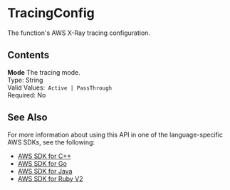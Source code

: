 # TracingConfig<a name="API_TracingConfig"></a>

The function's AWS X\-Ray tracing configuration\.

## Contents<a name="API_TracingConfig_Contents"></a>

 **Mode**   <a name="SSS-Type-TracingConfig-Mode"></a>
The tracing mode\.  
Type: String  
Valid Values:` Active | PassThrough`   
Required: No

## See Also<a name="API_TracingConfig_SeeAlso"></a>

For more information about using this API in one of the language\-specific AWS SDKs, see the following:
+  [AWS SDK for C\+\+](https://docs.aws.amazon.com/goto/SdkForCpp/lambda-2015-03-31/TracingConfig) 
+  [AWS SDK for Go](https://docs.aws.amazon.com/goto/SdkForGoV1/lambda-2015-03-31/TracingConfig) 
+  [AWS SDK for Java](https://docs.aws.amazon.com/goto/SdkForJava/lambda-2015-03-31/TracingConfig) 
+  [AWS SDK for Ruby V2](https://docs.aws.amazon.com/goto/SdkForRubyV2/lambda-2015-03-31/TracingConfig) 